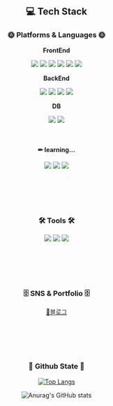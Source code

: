 <div align="center">

<div align="center">

## 💻 Tech Stack

### 🌞 Platforms & Languages 🌞

**FrontEnd**
<br />

<img src="https://img.shields.io/badge/HTML5-white?style=flat-square&logo=HTML5&logoColor=#E34F26"/></a>
<img src="https://img.shields.io/badge/CSS3-blue?style=flat-square&logo=CSS3&logoColor=white"/></a>
<img src="https://img.shields.io/badge/Javascript-F7DF1E?style=flat-square&logo=Javascript&logoColor=black"/></a>
<img src="https://img.shields.io/badge/TypeScript-3178C6?style=flat-square&logo=TypeScript&logoColor=white"/></a>
<img src="https://img.shields.io/badge/React-black?style=flat-square&logo=React&logoColor=61DAFB"/></a>
<img src="https://img.shields.io/badge/Redux-764ABC?style=flat-square&logo=Redux&logoColor=black"/></a>

**BackEnd**
<br />

<img src="https://img.shields.io/badge/Nginx-009639?style=flat-square&logo=Nginx&logoColor=white"/></a>
<img src="https://img.shields.io/badge/Docker-2496ED?style=flat-square&logo=Docker&logoColor=white"/></a>
<img src="https://img.shields.io/badge/Python-3776AB?style=flat-square&logo=Python&logoColor=white"/></a>
<img src="https://img.shields.io/badge/FastAPI-white?style=flat-square&logo=FastApi&logoColor=009688"/></a>

**DB**
<br />

<img src="https://img.shields.io/badge/MongoDB-white?style=flat-square&logo=mongodb&logoColor=47A248"/></a>
<img src="https://img.shields.io/badge/InfluxDB-white?style=flat-square&logo=influxdb&logoColor=22ADF6"/></a>


<br />

#### ✏ learning...

<img src="https://img.shields.io/badge/iOS-white?style=flat-square&logo=Apple&logoColor=000000"/></a>
<img src="https://img.shields.io/badge/Swift-white?style=flat-square&logo=Swift&logoColor=F05138"/></a>
<img src="https://img.shields.io/badge/SwiftUI-white?style=flat-square&logo=Swift&logoColor=1288F5"/></a>

<br />
<br />
<br />
<br />

### 🛠 Tools 🛠
<img src="https://img.shields.io/badge/Visual Studio Code-007ACC?style=flat-square&logo=VisualStudioCode&logoColor=#E34F26"/></a>
<img src="https://img.shields.io/badge/Xcode-white?style=flat-square&logo=Xcode&logoColor=147EFB"/></a>
<img src="https://img.shields.io/badge/Github-181717?style=flat-square&logo=Github&logoColor=#E34F26"/></a>

<br />
<br />
<br />
<br />

### 🗄 SNS & Portfolio 🗄
[📒블로그](https://velog.io/@3436rngus)

<br />
<br />
<br />
<br />

### 🌳 Github State 🌳

[![Top Langs](https://github-readme-stats.vercel.app/api/top-langs/?username=Goohyun3436&layout=compact)](https://github.com/anuraghazra/github-readme-stats)

![Anurag's GitHub stats](https://github-readme-stats.vercel.app/api?username=Goohyun3436&show_icons=true&theme=onedark)

</div>


 

<br />
